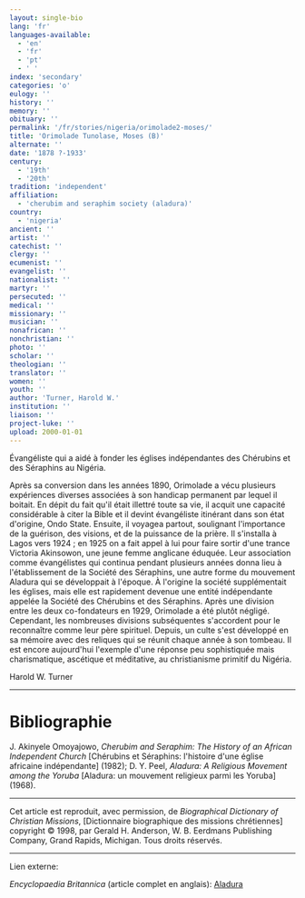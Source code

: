 ```yaml
---
layout: single-bio
lang: 'fr'
languages-available:
  - 'en'
  - 'fr'
  - 'pt'
  - ' '
index: 'secondary'
categories: 'o'
eulogy: ''
history: ''
memory: ''
obituary: ''
permalink: '/fr/stories/nigeria/orimolade2-moses/'
title: 'Orimolade Tunolase, Moses (B)'
alternate: ''
date: '1878 ?-1933'
century:
  - '19th'
  - '20th'
tradition: 'independent'
affiliation:
  - 'cherubim and seraphim society (aladura)'
country:
  - 'nigeria'
ancient: ''
artist: ''
catechist: ''
clergy: ''
ecumenist: ''
evangelist: ''
nationalist: ''
martyr: ''
persecuted: ''
medical: ''
missionary: ''
musician: ''
nonafrican: ''
nonchristian: ''
photo: ''
scholar: ''
theologian: ''
translator: ''
women: ''
youth: ''
author: 'Turner, Harold W.'
institution: ''
liaison: ''
project-luke: ''
upload: 2000-01-01
---
```



Évangéliste qui a aidé à fonder les églises indépendantes des Chérubins et des Séraphins au Nigéria.

Après sa conversion dans les années 1890, Orimolade a vécu plusieurs expériences diverses associées à son handicap permanent par lequel il boitait. En dépit du fait qu'il était illettré toute sa vie, il acquit une capacité considérable à citer la Bible et il devint évangéliste itinérant dans son état d'origine, Ondo State. Ensuite, il voyagea partout, soulignant l'importance de la guérison, des visions, et de la puissance de la prière. Il s'installa à Lagos vers 1924 ; en 1925 on a fait appel à lui pour faire sortir d'une trance Victoria Akinsowon, une jeune femme anglicane éduquée. Leur association comme évangélistes qui continua pendant plusieurs années donna lieu à l'établissement de la Société des Séraphins, une autre forme du mouvement Aladura qui se développait à l'époque. À l'origine la société supplémentait les églises, mais elle est rapidement devenue une entité indépendante appelée la Société des Chérubins et des Séraphins. Après une division entre les deux co-fondateurs en 1929, Orimolade a été plutôt négligé. Cependant, les nombreuses divisions subséquentes s'accordent pour le reconnaître comme leur père spirituel. Depuis, un culte s'est développé en sa mémoire avec des reliques qui se réunit chaque année à son tombeau. Il est encore aujourd'hui l'exemple d'une réponse peu sophistiquée mais charismatique, ascétique et méditative, au christianisme primitif du Nigéria.

Harold W. Turner

---

# Bibliographie

J. Akinyele Omoyajowo, *Cherubim and Seraphim: The History of an African Independent Church* [Chérubins et Séraphins: l'histoire d'une église africaine indépendante] (1982); D. Y. Peel, *Aladura: A Religious Movement among the Yoruba* [Aladura: un mouvement religieux parmi les Yoruba] (1968).

---

Cet article est reproduit, avec permission, de *Biographical Dictionary of Christian Missions*, [Dictionnaire biographique des missions chrétiennes] copyright © 1998, par Gerald H. Anderson, W. B. Eerdmans Publishing Company, Grand Rapids, Michigan. Tous droits réservés.

---

Lien externe:

*Encyclopaedia Britannica* (article complet en anglais): [Aladura](http://www.britannica.com/EBchecked/topic/12038/Aladura)